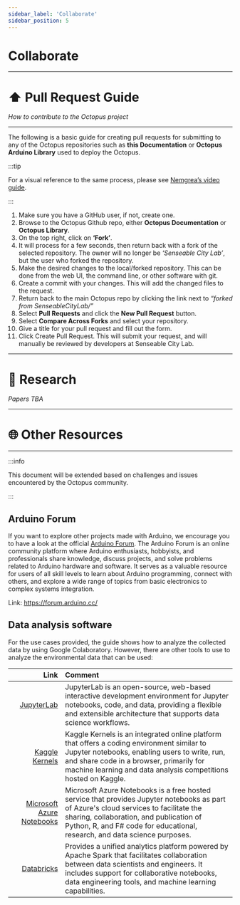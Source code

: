```yaml
---
sidebar_label: 'Collaborate'
sidebar_position: 5
---
```


# Collaborate

---

# ⬆️ Pull Request Guide

_How to contribute to the Octopus project_

---

The following is a basic guide for creating pull requests for submitting to any of the Octopus repositories such as **this Documentation** or **Octopus Arduino Library** used to deploy the Octopus. 


:::tip

For a visual reference to the same process, please see [Nemgrea’s video guide](https://imgur.com/qQo0DxR). 

:::

1. Make sure you have a GitHub user, if not, create one.
2. Browse to the Octopus Github repo, either **Octopus Documentation** or **Octopus Library**.
3. On the top right, click on **‘Fork’**.
4. It will process for a few seconds, then return back with a fork of the selected repository. The owner will no longer be *‘Senseable City Lab’*, but the user who forked the repository.
5. Make the desired changes to the local/forked repository. This can be done from the web UI, the command line, or other software with git.
6. Create a commit with your changes. This will add the changed files to the request.
7. Return back to the main Octopus repo by clicking the link next to *“forked from SenseableCityLab/”*
8. Select **Pull Requests** and click the **New Pull Request** button.
9. Select **Compare Across Forks** and select your repository.
10. Give a title for your pull request and fill out the form.
11. Click Create Pull Request. This will submit your request, and will manually be reviewed by developers at Senseable City Lab.

---

# 🔬 Research 

*Papers TBA*


---


# 🌐 Other Resources


---


:::info


This document will be extended based on challenges and issues encountered by the Octopus community. 


:::


## Arduino Forum


If you want to explore other projects made with Arduino, we encourage you to have a look at the official [Arduino Forum](https://forum.arduino.cc/). The Arduino Forum is an online community platform where Arduino enthusiasts, hobbyists, and professionals share knowledge, discuss projects, and solve problems related to Arduino hardware and software. It serves as a valuable resource for users of all skill levels to learn about Arduino programming, connect with others, and explore a wide range of topics from basic electronics to complex systems integration.

Link: https://forum.arduino.cc/


## Data analysis software


For the use cases provided, the guide shows how to analyze the collected data by using Google Colaboratory. However, there are other tools to use to analyze the environmental data that can be used:


| **Link** | **Comment** |
|-----------------:|:-----------------|
| [JupyterLab](https://jupyter.org/) | JupyterLab is an open-source, web-based interactive development environment for Jupyter notebooks, code, and data, providing a flexible and extensible architecture that supports data science workflows.  |
| [Kaggle Kernels](https://www.kaggle.com/code) | Kaggle Kernels is an integrated online platform that offers a coding environment similar to Jupyter notebooks, enabling users to write, run, and share code in a browser, primarily for machine learning and data analysis competitions hosted on Kaggle. |
| [Microsoft Azure Notebooks](https://learn.microsoft.com/en-us/azure/machine-learning/how-to-run-jupyter-notebooks?view=azureml-api-2) | Microsoft Azure Notebooks is a free hosted service that provides Jupyter notebooks as part of Azure's cloud services to facilitate the sharing, collaboration, and publication of Python, R, and F# code for educational, research, and data science purposes. |
| [Databricks](https://docs.databricks.com/en/notebooks/index.html) | Provides a unified analytics platform powered by Apache Spark that facilitates collaboration between data scientists and engineers. It includes support for collaborative notebooks, data engineering tools, and machine learning capabilities. |


